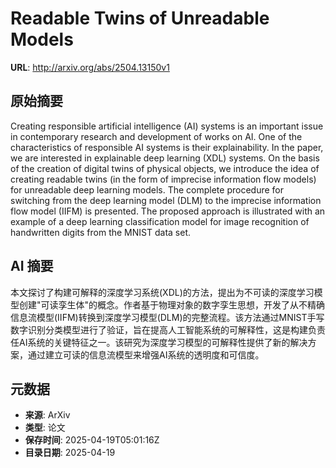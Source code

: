# Readable Twins of Unreadable Models

**URL**: http://arxiv.org/abs/2504.13150v1

## 原始摘要

Creating responsible artificial intelligence (AI) systems is an important
issue in contemporary research and development of works on AI. One of the
characteristics of responsible AI systems is their explainability. In the
paper, we are interested in explainable deep learning (XDL) systems. On the
basis of the creation of digital twins of physical objects, we introduce the
idea of creating readable twins (in the form of imprecise information flow
models) for unreadable deep learning models. The complete procedure for
switching from the deep learning model (DLM) to the imprecise information flow
model (IIFM) is presented. The proposed approach is illustrated with an example
of a deep learning classification model for image recognition of handwritten
digits from the MNIST data set.


## AI 摘要

本文探讨了构建可解释的深度学习系统(XDL)的方法，提出为不可读的深度学习模型创建"可读孪生体"的概念。作者基于物理对象的数字孪生思想，开发了从不精确信息流模型(IIFM)转换到深度学习模型(DLM)的完整流程。该方法通过MNIST手写数字识别分类模型进行了验证，旨在提高人工智能系统的可解释性，这是构建负责任AI系统的关键特征之一。该研究为深度学习模型的可解释性提供了新的解决方案，通过建立可读的信息流模型来增强AI系统的透明度和可信度。

## 元数据

- **来源**: ArXiv
- **类型**: 论文
- **保存时间**: 2025-04-19T05:01:16Z
- **目录日期**: 2025-04-19
